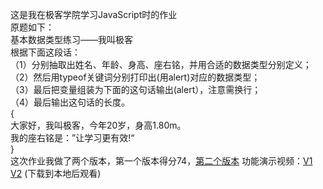 这是我在极客学院学习JavaScript时的作业  
原题如下：  
基本数据类型练习——我叫极客  
根据下面这段话：  
（1）分别抽取出姓名、年龄、身高、座右铭，并用合适的数据类型分别定义；  
（2）然后用typeof关键词分别打印出(用alert)对应的数据类型；  
（3）最后把变量组装为下面的这句话输出(alert），注意需换行；  
（4）最后输出这句话的长度。  
{  
大家好，我叫极客，今年20岁，身高1.80m。  
我的座右铭是：”让学习更有效!“  
}  
这次作业我做了两个版本，第一个版本得分74，[第二个版本](homework-v2.html)
功能演示视频：[V1]() [V2](Demonstration-v2.mov)  (下载到本地后观看)
